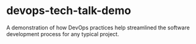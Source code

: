 # devops-tech-talk-demo
A demonstration of how DevOps practices help streamlined the software development process for any typical project.
